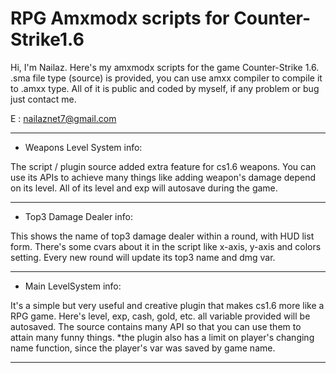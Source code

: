 # RPG Amxmodx scripts for Counter-Strike1.6
Hi, I'm Nailaz.
Here's my amxmodx scripts for the game Counter-Strike 1.6.
.sma file type (source) is provided, you can use amxx compiler to compile it to .amxx type.
All of it is public and coded by myself,
if any problem or bug just contact me.

E : nailaznet7@gmail.com

------------------------------------
- Weapons Level System info:

The script / plugin source added extra feature for cs1.6 weapons.
You can use its APIs to achieve many things like adding weapon's damage depend on its level.
All of its level and exp will autosave during the game. 

------------------------------------

- Top3 Damage Dealer info:

This shows the name of top3 damage dealer within a round, with HUD list form.
There's some cvars about it in the script like x-axis, y-axis and colors setting.
Every new round will update its top3 name and dmg var.

------------------------------------

- Main LevelSystem info:

It's a simple but very useful and creative plugin that makes cs1.6 more like a RPG game.
Here's level, exp, cash, gold, etc. all variable provided will be autosaved.
The source contains many API so that you can use them to attain many funny things.
*the plugin also has a limit on player's changing name function, since the player's var was saved by game name.

------------------------------------
